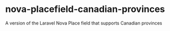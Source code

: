 # nova-placefield-canadian-provinces
A version of the Laravel Nova Place field that supports Canadian provinces
